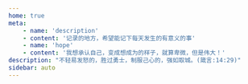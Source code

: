 ```yaml
---
home: true
meta:
    - name: 'description'
    - content: '记录的地方，希望能记下每天发生的有意义的事'
    - name: 'hope'
    - content: '我想承认自己，变成想成为的样子，就算卑微，但是伟大！'
description: "不轻易发怒的，胜过勇士，制服己心的，强如取城。(箴言:14:29)"
sidebar: auto
---
```


<month :monthData="monthData"></month>


<script>
module.exports = {
    data(){
        return {
            monthData:[
                {
                    month:'2019年11月',
                    links:[
                        {title:'游戏物理',href:'/2019/11/13/'},
                        {title:'Snabbdom，虚拟dom',href:'/2019/11/08/'},
                    ]
                },
                {
                    month:'2019年10月',
                    links:[
                        {title:'Vue源码探究<一>',href:'/2019/10/23/'},
                        {title:'使用Canvas画一个简单的折线图',href:'/2019/10/18/'},
                        {title:'使用vuepress搭建网站简易教程',href:'/2019/10/17/'},
                    ]
                }
            ]
        }
    }
}
</script>